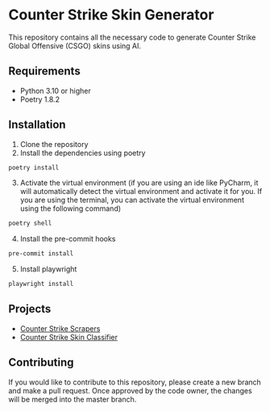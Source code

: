 # Counter Strike Skin Generator
This repository contains all the necessary code to generate Counter Strike Global Offensive (CSGO) skins using AI.

## Requirements
- Python 3.10 or higher
- Poetry 1.8.2


## Installation
1. Clone the repository
2. Install the dependencies using poetry
```bash
poetry install
```
3. Activate the virtual environment (if you are using an ide like PyCharm, it will automatically detect the virtual environment and activate it for you. 
If you are using the terminal, you can activate the virtual environment using the following command)
```bash
poetry shell
```
4. Install the pre-commit hooks
```bash
pre-commit install
```
5. Install playwright
```bash
playwright install
```


## Projects
- [Counter Strike Scrapers](counter-strike-scrapers/README.md)
- [Counter Strike Skin Classifier](counter-strike-skin-classifiers/README.md)

## Contributing
If you would like to contribute to this repository, please create a new branch and make a pull request.
Once approved by the code owner, the changes will be merged into the master branch.